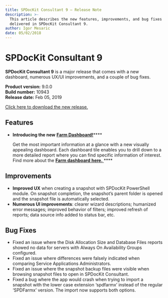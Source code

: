 ```yaml
---
title: SPDocKit Consultant 9 — Release Note
description: >-
  This article describes the new features, improvements, and bug fixes that are
  delivered in SPDocKit Consultant 9.
author: Igor Mesaric
date: 05/02/2018
---
```


# SPDocKit Consultant 9

**SPDocKit Consultant 9** is a major release that comes with a new dashboard, numerous UX/UI improvements, and a couple of bug fixes.

**Product version:** 9.0.0  
**Build number:** 10943  
**Release date:** Feb 05, 2019

[Click here to download the new release.](https://www.syskit.com/products/spdockit/download/)

## Features

* **Introducing the new** [**Farm Dashboard!**](../get-to-know-spdockit/farm-explorer-screen/farm-dashboard.md)\*\*\*\*

  Get the most important information at a glance with a new visually appealing dashboard. Each dashboard tile enables you to drill down to a more detailed report where you can find specific information of interest. Find more about the [**Farm dashboard** **here.** ](../get-to-know-spdockit/farm-explorer-screen/farm-dashboard.md)\*\*\*\*

## Improvements

* **Improved UX** when creating a snapshot with SPDocKit PowerShell module. On snapshot completion, the snapshot’s parent folder is opened and the snapshot file is automatically selected.
* **Numerous UI improvements**: clearer wizard descriptions; humanized error messages; improved behavior of filters; improved refresh of reports; data source info added to status bar, etc.

## Bug Fixes

* Fixed an issue where the Disk Allocation Size and Database Files reports showed no data for servers with Always On Availability Groups configured.
* Fixed an issue where differences were falsely indicated when comparing Service Applications Administrators.
* Fixed an issue where the snapshot backup files were visible when browsing snapshot files to open in SPDocKit Consultant.
* Fixed a bug where the app would crash when trying to import a snapshot with the lower case extension ‘spdfarmx’ instead of the regular ‘SPDFarmx’ version. The import now supports both options.

